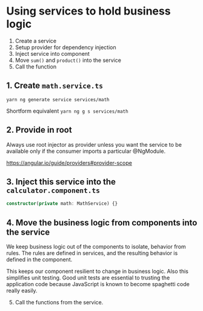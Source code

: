 # Using services to hold business logic

1. Create a service
2. Setup provider for dependency injection
3. Inject service into component
4. Move `sum()` and `product()` into the service
5. Call the function

## 1. Create `math.service.ts`
```
yarn ng generate service services/math
```
Shortform equivalent `yarn ng g s services/math`

## 2. Provide in root
Always use root injector as provider unless you want the service to be
available only if the consumer imports a particular @NgModule.

https://angular.io/guide/providers#provider-scope

## 3. Inject this service into the `calculator.component.ts`
```typescript
constructor(private math: MathService) {}
```

## 4. Move the business logic from components into the service
We keep business logic out of the components to isolate, behavior from rules.
The rules are defined in services, and the resulting behavior is defined in the component.

This keeps our component resilient to change in business logic. Also this simplifies unit testing.
Good unit tests are essential to trusting the application code because JavaScript is known to become
spaghetti code really easily.

5. Call the functions from the service.
